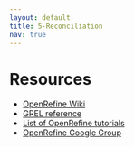```yaml
---
layout: default
title: 5-Reconciliation
nav: true
---
```


# Resources

- [OpenRefine Wiki](https://github.com/OpenRefine/OpenRefine/wiki)
- [GREL reference](https://github.com/OpenRefine/OpenRefine/wiki/General-Refine-Expression-Language)
- [List of OpenRefine tutorials](https://github.com/OpenRefine/OpenRefine/wiki/External-Resources)
- [OpenRefine Google Group](http://groups.google.com/d/forum/openrefine)
